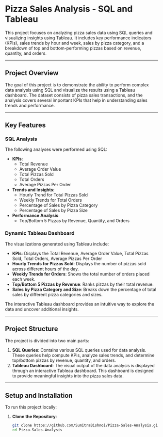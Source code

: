 # Pizza Sales Analysis - SQL and Tableau

This project focuses on analyzing pizza sales data using SQL queries and visualizing insights using Tableau. It includes key performance indicators (KPIs), sales trends by hour and week, sales by pizza category, and a breakdown of top and bottom-performing pizzas based on revenue, quantity, and orders.

---

## Project Overview

The goal of this project is to demonstrate the ability to perform complex data analysis using SQL and visualize the results using a Tableau dashboard. The dataset consists of pizza sales transactions, and the analysis covers several important KPIs that help in understanding sales trends and performance.

---

## Key Features

### SQL Analysis
The following analyses were performed using SQL:
- **KPIs**:
  - Total Revenue
  - Average Order Value
  - Total Pizzas Sold
  - Total Orders
  - Average Pizzas Per Order
- **Trends and Insights**:
  - Hourly Trend for Total Pizzas Sold
  - Weekly Trends for Total Orders
  - Percentage of Sales by Pizza Category
  - Percentage of Sales by Pizza Size
- **Performance Analysis**:
  - Top/Bottom 5 Pizzas by Revenue, Quantity, and Orders

### Dynamic Tableau Dashboard
The visualizations generated using Tableau include:
- **KPIs**: Displays the Total Revenue, Average Order Value, Total Pizzas Sold, Total Orders, Average Pizzas Per Order
- **Hourly Trends for Pizzas Sold**: Displays the number of pizzas sold across different hours of the day.
- **Weekly Trends for Orders**: Shows the total number of orders placed each week.
- **Top/Bottom 5 Pizzas by Revenue**: Ranks pizzas by their total revenue.
- **Sales by Pizza Category and Size**: Breaks down the percentage of total sales by different pizza categories and sizes.

The interactive Tableau dashboard provides an intuitive way to explore the data and uncover additional insights.

---

## Project Structure

The project is divided into two main parts:

1. **SQL Queries**: Contains various SQL queries used for data analysis. These queries help compute KPIs, analyze sales trends, and determine top/bottom pizzas by revenue, quantity, and orders.
2. **Tableau Dashboard**: The visual output of the data analysis is displayed through an interactive Tableau dashboard. This dashboard is designed to provide meaningful insights into the pizza sales data.

---

## Setup and Installation

To run this project locally:

1. **Clone the Repository**:
   ```bash
   git clone https://github.com/SumitraBishnoi/Pizza-Sales-Analysis.git
   cd Pizza-Sales-Analysis
